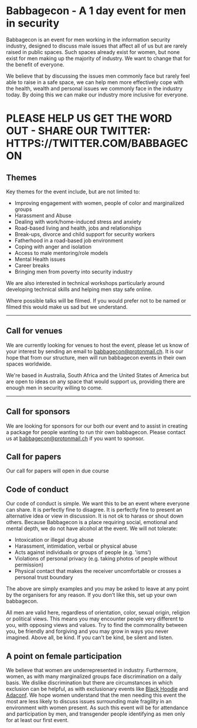 # Babbagecon - A 1 day event for men in security

Babbagecon is an event for men working in the information security industry, designed to discuss male issues that affect all of us but are rarely raised in public spaces. Such spaces already exist for women, but none exist for men making up the majority of industry. We want to change that for the benefit of everyone.

We believe that by discussing the issues men commonly face but rarely feel able to raise in a safe space, we can help men more effectively cope with the health, wealth and personal issues we commonly face in the industry today. By doing this we can make our industry more inclusive for everyone.

# PLEASE HELP US GET THE WORD OUT - SHARE OUR TWITTER: HTTPS://TWITTER.COM/BABBAGECON

## Themes
Key themes for the event include, but are not limited to:

* Improving engagement with women, people of color and marginalized groups
* Harassment and Abuse
* Dealing with work/home-induced stress and anxiety
* Road-based living and health, jobs and relationships
* Break-ups, divorce and child support for security workers
* Fatherhood in a road-based job environment
* Coping with anger and isolation
* Access to male mentoring/role models
* Mental Health issues
* Career breaks
* Bringing men from poverty into security industry

We are also interested in technical workshops particularly around developing technical skills and helping men stay safe online. 

Where possible talks will be filmed. If you would prefer not to be named or filmed this would make us sad but we understand.

---

## Call for venues
We are currently looking for venues to host the event, please let us know of your interest by sending an email to babbagecon@protonmail.ch. It is our hope that from our structure, men will run babbagecon events in their own spaces worldwide.

We're based in Australia, South Africa and the United States of America but are open to ideas on any space that would support us, providing there are enough men in security willing to come.

---

## Call for sponsors
We are looking for sponsors for our both our event and to assist in creating a package for people wanting to run thir own babbagecon. Please contact us at babbagecon@protonmail.ch if you want to sponsor.

## Call for papers
Our call for papers will open in due course

## Code of conduct
Our code of conduct is simple. We want this to be an event where everyone can share. It is perfectly fine to disagree. It is perfectly fine to present an alternative idea or view in discussion. It is not ok to harass or shout down others. Because Babbagecon is a place requiring social, emotional and mental depth, we do not have alcohol at the event. We will not tolerate:

* Intoxication or illegal drug abuse
* Harassment, intimidation, verbal or physical abuse
* Acts against individuals or groups of people (e.g. 'isms')
* Violations of personal privacy (e.g. taking photos of people without permission)
* Physical contact that makes the receiver uncomfortable or crosses a personal trust boundary

The above are simply examples and you may be asked to leave at any point by the organisers for any reason. If you don't like this, set up your own babbagecon.

All men are valid here, regardless of orientation, color, sexual origin, religion or political views. This means you may encounter people very different to you, with opposing views and values. Try to find the commonality between you, be friendly and forgiving and you may grow in ways you never imagined. Above all, be kind. If you can't be kind, be silent and listen.

## A point on female participation
We believe that women are underrepresented in industry. Furthermore, women, as with many marginalized groups face discrimination on a daily basis. We dislike discrimination but there are circumstances in which exclusion can be helpful, as with exclusionary events like [Black Hoodie](https://blackhoodie.re/) and [Adaconf](https://adaconf.org/). We hope women understand that the men needing this event the most are less likely to discuss issues surrounding male fragility in an environment with women present. As such this event will be for attendance and participation by men, and transgender people identifying as men only for at least our first event.

